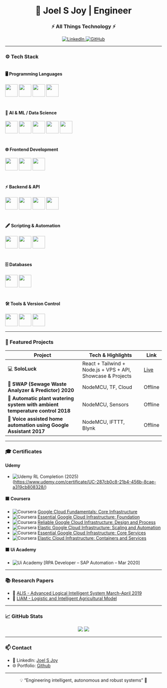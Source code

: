 <h1 align="center">🤖 Joel S Joy | Engineer</h1>
<h3 align="center">⚡  All Things Technology ⚡</h3>

<p align="center">
  <a href="https://www.linkedin.com/in/joel-s-joy-4a8a60134/">
    <img alt="LinkedIn" src="https://img.shields.io/badge/LinkedIn-0A66C2?style=for-the-badge&logo=linkedin&logoColor=auto" />
  </a>
  <a href="https://github.com/joelsjoyt">
    <img alt="GitHub" src="https://img.shields.io/badge/GitHub-6e7681?style=for-the-badge&logo=github&logoColor=auto" />
  </a>
</p>

---
### ⚙️ Tech Stack

<div style="display: flex; flex-wrap: wrap; gap: 20px;">

<!-- Programming Languages -->
<div style="flex: 1; min-width: 250px;">
<h4>🖥 Programming Languages</h4>
<img src="https://img.shields.io/badge/Python-3776AB?style=for-the-badge&logo=python&logoColor=auto" height="40px" />
<img src="https://img.shields.io/badge/C-00599C?style=for-the-badge&logo=c&logoColor=auto" height="40px" />
<img src="https://img.shields.io/badge/JavaScript-F7DF1E?style=for-the-badge&logo=javascript&logoColor=black" height="40px" />
<img src="https://img.shields.io/badge/Solidity-363636?style=for-the-badge&logo=solidity&logoColor=auto" height="40px" />
</div>

<!-- AI & ML -->
<div style="flex: 1; min-width: 250px;">
<h4>🤖 AI & ML / Data Science</h4>
<img src="https://img.shields.io/badge/PyTorch-EE4C2C?style=for-the-badge&logo=pytorch&logoColor=auto" height="40px" />
<img src="https://img.shields.io/badge/TensorFlow-FF6F00?style=for-the-badge&logo=tensorflow&logoColor=auto" height="40px" />
<img src="https://img.shields.io/badge/NumPy-013243?style=for-the-badge&logo=NumPy&logoColor=auto" height="40px" />
<img src="https://img.shields.io/badge/Pandas-150458?style=for-the-badge&logo=pandas&logoColor=auto" height="40px" />
<img src="https://img.shields.io/badge/Jupyter-F37626?style=for-the-badge&logo=jupyter&logoColor=auto" height="40px" />
</div>

</div>

<div style="display: flex; flex-wrap: wrap; gap: 20px; margin-top: 20px;">

<!-- Frontend -->
<div style="flex: 1; min-width: 250px;">
<h4>🌐 Frontend Development</h4>
<img src="https://img.shields.io/badge/HTML5-E34F26?style=for-the-badge&logo=html5&logoColor=auto" height="40px" />
<img src="https://img.shields.io/badge/TailwindCSS-38B2AC?style=for-the-badge&logo=tailwind-css&logoColor=auto" height="40px" />
<img src="https://img.shields.io/badge/React-61DAFB?style=for-the-badge&logo=react&logoColor=black" height="40px" />
</div>

<!-- Backend & API -->
<div style="flex: 1; min-width: 250px;">
<h4>⚡ Backend & API</h4>
<img src="https://img.shields.io/badge/Node.js-339933?style=for-the-badge&logo=node.js&logoColor=auto" height="40px" />
<img src="https://img.shields.io/badge/Flask-000000?style=for-the-badge&logo=flask&logoColor=auto" height="40px" />
<img src="https://img.shields.io/badge/API-000000?style=for-the-badge&logo=swagger&logoColor=auto" height="40px" />
<img src="https://img.shields.io/badge/Hardhat-434343?style=for-the-badge&logo=hardhat&logoColor=auto" height="40px" />
</div>

</div>

<div style="display: flex; flex-wrap: wrap; gap: 20px; margin-top: 20px;">

<!-- Scripting & Automation -->
<div style="flex: 1; min-width: 250px;">
<h4>🖋 Scripting & Automation</h4>
<img src="https://img.shields.io/badge/Bash-4EAA25?style=for-the-badge&logo=gnu-bash&logoColor=auto" height="40px" />
<img src="https://img.shields.io/badge/WSL-0078D6?style=for-the-badge&logo=windows&logoColor=auto" height="40px" />
<img src="https://img.shields.io/badge/VPS-4B0082?style=for-the-badge&logo=linux&logoColor=auto" height="40px" />
</div>

<!-- Databases -->
<div style="flex: 1; min-width: 250px;">
<h4>🗄 Databases</h4>
<img src="https://img.shields.io/badge/PostgreSQL-336791?style=for-the-badge&logo=postgresql&logoColor=auto" height="40px" />
<img src="https://img.shields.io/badge/MongoDB-47A248?style=for-the-badge&logo=mongodb&logoColor=auto" height="40px" />
</div>

</div>

<div style="display: flex; flex-wrap: wrap; gap: 20px; margin-top: 20px;">

<!-- Tools -->
<div style="flex: 1; min-width: 250px;">
<h4>🛠 Tools & Version Control</h4>
<img src="https://img.shields.io/badge/Git-F05032?style=for-the-badge&logo=git&logoColor=auto" height="40px" />
<img src="https://img.shields.io/badge/Adobe_Premiere_Pro-9999FF?style=for-the-badge&logo=adobe-premiere&logoColor=auto" height="40px" />
<img src="https://img.shields.io/badge/Postman-FF6C37?style=for-the-badge&logo=postman&logoColor=auto" height="40px" />
</div>

</div>

---

### 🚀 Featured Projects

| Project | Tech & Highlights | Link |
|---------|-----------------|------|
| 💻 **SoloLuck** | React + Tailwind + Node.js + VPS + API, Showcase & Projects | [Live](https://www.sololuck.com/) 
| 🦾 **SWAP (Sewage Waste Analyzer & Predictor) 2020** | NodeMCU, TF, Cloud | Offline
| 🤖 **Automatic plant watering system with ambient temperature control 2018** | NodeMCU, Sensors | Offline
| 🤖 **Voice assisted home automation using Google Assistant 2017** | NodeMCU, IFTTT, Blynk | Offline

---

### 🎓 Certificates

#### Udemy
- ![Udemy](https://img.shields.io/badge/Udemy-A435F0?style=flat-square&logo=udemy&logoColor=auto) RL Completion (2025)(https://www.udemy.com/certificate/UC-287cb0c8-21b4-456b-8cae-a319cb808328/)

#### 🟦 Coursera
- ![Coursera](https://img.shields.io/badge/Coursera-0056D2?style=for-the-badge&logo=coursera&logoColor=auto) [Google Cloud Fundamentals: Core Infrastructure](https://coursera.org/verify/VZKVLZ26268C)
- ![Coursera](https://img.shields.io/badge/Coursera-0056D2?style=for-the-badge&logo=coursera&logoColor=auto) [Essential Google Cloud Infrastructure: Foundation](https://coursera.org/verify/7PGRSUPEGYCU)
- ![Coursera](https://img.shields.io/badge/Coursera-0056D2?style=for-the-badge&logo=coursera&logoColor=auto) [Reliable Google Cloud Infrastructure: Design and Process](https://coursera.org/verify/BMZ4WST2NH9H)
- ![Coursera](https://img.shields.io/badge/Coursera-0056D2?style=for-the-badge&logo=coursera&logoColor=auto) [Elastic Google Cloud Infrastructure: Scaling and Automation](https://coursera.org/verify/TZ9Q4A5J7WHT)
- ![Coursera](https://img.shields.io/badge/Coursera-0056D2?style=for-the-badge&logo=coursera&logoColor=auto) [Essential Google Cloud Infrastructure: Core Services](https://coursera.org/verify/CNTCNFQJDGU9)
- ![Coursera](https://img.shields.io/badge/Coursera-0056D2?style=for-the-badge&logo=coursera&logoColor=auto) [Elastic Cloud Infrastructure: Containers and Services](https://coursera.org/verify/QGTWLP7W5M9M)

#### 🟧 Ui Academy
- ![Ui Academy](https://img.shields.io/badge/Ui_Academy-FF6F00?style=for-the-badge&logo=UiPath&logoColor=auto) [RPA Developer – SAP Automation – Mar 2020]

---

### 📚 Research Papers

- 📝 [ALIS - Advanced Logical Intelligent System March-April 2019](https://doi.org/10.30534/ijiscs/2019/23822019)  
- 📝 [LIAM - Logistic and Intelligent Agricultural Model](https://doi.org/10.30534/ijacst/2020/01962020 )  

---

### 📈 GitHub Stats

<p align="center">
  <img src="https://github-readme-stats.vercel.app/api?username=joelsjoyt&show_icons=true&theme=radical&count_private=true" />
  <img src="https://github-readme-stats.vercel.app/api/top-langs/?username=joelsjoyt&layout=compact&theme=radical" />
</p>

---

### 📫 Contact

- 🔗 LinkedIn: [Joel S Joy](https://www.linkedin.com/in/joel-s-joy-4a8a60134/)  
- 🌐 Portfolio: [Github](https://github.com/joelsjoyt)  

---

<p align="center">💡 “Engineering intelligent, autonomous and robust systems” 🚀</p>

